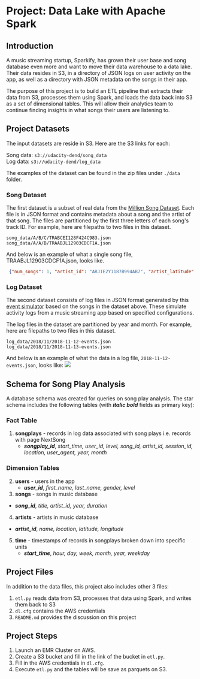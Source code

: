 # Project: Data Lake with Apache Spark

## Introduction

A music streaming startup, Sparkify, has grown their user base and song database even more and want to move their data warehouse to a data lake. Their data resides in S3, in a directory of JSON logs on user activity on the app, as well as a directory with JSON metadata on the songs in their app.  

The purpose of this project is to build an ETL pipeline that extracts their data from S3, processes them using Spark, and loads the data back into S3 as a set of dimensional tables. This will allow their analytics team to continue finding insights in what songs their users are listening to.


## Project Datasets
The input datasets are reside in S3. Here are the S3 links for each:

Song data: ```s3://udacity-dend/song_data```  
Log data: ```s3://udacity-dend/log_data```

The examples of the dataset can be found in the zip files under `./data` folder.

### Song Dataset

The first dataset is a subset of real data from the [Million Song Dataset](https://labrosa.ee.columbia.edu/millionsong/). Each file is in JSON format and contains metadata about a song and the artist of that song. The files are partitioned by the first three letters of each song's track ID. For example, here are filepaths to two files in this dataset.

```
song_data/A/B/C/TRABCEI128F424C983.json  
song_data/A/A/B/TRAABJL12903CDCF1A.json
```

And below is an example of what a single song file, TRAABJL12903CDCF1A.json, looks like.

```json
 {"num_songs": 1, "artist_id": "ARJIE2Y1187B994AB7", "artist_latitude": null, "artist_longitude": null, "artist_location": "", "artist_name": "Line Renaud", "song_id": "SOUPIRU12A6D4FA1E1", "title": "Der Kleine Dompfaff", "duration": 152.92036, "year": 0}
 ```

### Log Dataset
The second dataset consists of log files in JSON format generated by this [event simulator](https://github.com/Interana/eventsim) based on the songs in the dataset above. These simulate activity logs from a music streaming app based on specified configurations.

The log files in the dataset are partitioned by year and month. For example, here are filepaths to two files in this dataset.

```
log_data/2018/11/2018-11-12-events.json
log_data/2018/11/2018-11-13-events.json
```

And below is an example of what the data in a log file, ```2018-11-12-events.json```, looks like:
![](https://s3.amazonaws.com/video.udacity-data.com/topher/2019/February/5c6c15e9_log-data/log-data.png)

## Schema for Song Play Analysis
A database schema was created for queries on song play analysis. The star schema includes the following tables (with ***italic bold*** fields as primary key):

### Fact Table
1. **songplays** - records in log data associated with song plays i.e. records with page NextSong  
    * ***songplay_id***, *start_time, user_id, level, song_id, artist_id, session_id, location, user_agent, year, month*

### Dimension Tables
2. **users** - users in the app
    - ***user_id***, *first_name, last_name, gender, level*
3. **songs** - songs in music database  
  - ***song_id***, *title, artist_id, year, duration*  
4. **artists** - artists in music database  
  - ***artist_id***, *name, location, latitude, longitude*  
5. **time** - timestamps of records in songplays broken down into specific units
    - ***start_time***, *hour, day, week, month, year, weekday*

## Project Files
In addition to the data files, this project also includes other 3 files:  
1. ```etl.py```  reads data from S3, processes that data using Spark, and writes them back to S3
2. ```dl.cfg``` contains the AWS credentials
3. ```README.md``` provides the discussion on this project


## Project Steps
1. Launch an EMR Cluster on AWS.
2. Create a S3 bucket and fill in the link of the bucket in ```etl.py```.
3. Fill in the AWS credentials in ```dl.cfg```.
4. Execute ```etl.py``` and the tables will be save as parquets on S3.
